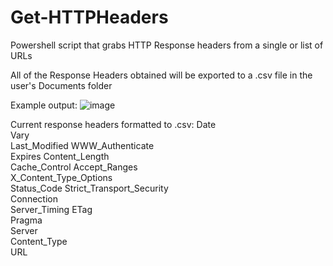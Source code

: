 # Get-HTTPHeaders
Powershell script that grabs HTTP Response headers from a single or list of URLs

All of the Response Headers obtained will be exported to a .csv file in the user's Documents folder

Example output:
![image](https://github.com/paulpierce34/Get-HTTPHeaders/assets/33561650/d168767f-54e9-4dfa-9243-a9f503deac03)

Current response headers formatted to .csv:
Date	
Vary	
Last_Modified	WWW_Authenticate	
Expires	Content_Length	
Cache_Control	Accept_Ranges	
X_Content_Type_Options	
Status_Code	
Strict_Transport_Security	
Connection	
Server_Timing	ETag	
Pragma	
Server	
Content_Type	
URL


